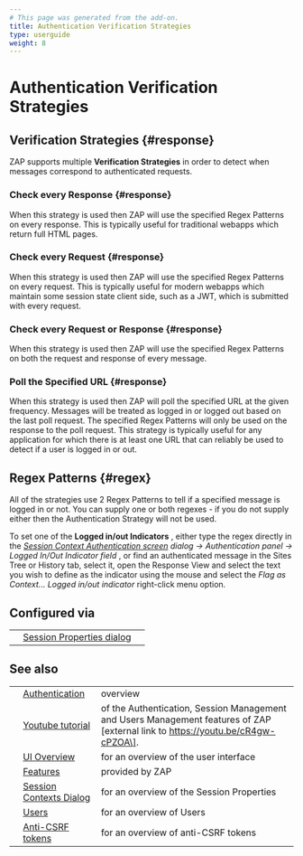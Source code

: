 ```yaml
---
# This page was generated from the add-on.
title: Authentication Verification Strategies
type: userguide
weight: 8
---
```


# Authentication Verification Strategies

## Verification Strategies {#response}

ZAP supports multiple **Verification Strategies** in order to detect when messages correspond to authenticated requests.

### Check every Response {#response}

When this strategy is used then ZAP will use the specified Regex Patterns on every response. This is typically useful for traditional webapps which return full HTML pages.

### Check every Request {#response}

When this strategy is used then ZAP will use the specified Regex Patterns on every request. This is typically useful for modern webapps which maintain some session state client side, such as a JWT, which is submitted with every request.

### Check every Request or Response {#response}

When this strategy is used then ZAP will use the specified Regex Patterns on both the request and response of every message.

### Poll the Specified URL {#response}

When this strategy is used then ZAP will poll the specified URL at the given frequency. Messages will be treated as logged in or logged out based on the last poll request. The specified Regex Patterns will only be used on the response to the poll request. This strategy is typically useful for any application for which there is at least one URL that can reliably be used to detect if a user is logged in or out.

## Regex Patterns {#regex}

All of the strategies use 2 Regex Patterns to tell if a specified message is logged in or not. You can supply one or both regexes - if you do not supply either then the Authentication Strategy will not be used.

To set one of the **Logged in/out Indicators** , either type the regex
directly in the _[Session
Context Authentication screen](/docs/desktop/ui/dialogs/session/context-auth/) dialog -\> Authentication panel -\> Logged In/Out Indicator field_ ,
or find an authenticated message in the Sites Tree or History tab, select it, open the
Response View and select the text you wish to define as the indicator using the
mouse and select the _Flag as Context... Logged in/out indicator_ right-click menu option.

## Configured via

|     |                                                                              |     |
| --- | ---------------------------------------------------------------------------- | --- |
|     | [Session Properties dialog](/docs/desktop/ui/dialogs/session/contexts/#auth) |     |

## See also

|     |                                                                       |                                                                                                                                   |
| --- | --------------------------------------------------------------------- | --------------------------------------------------------------------------------------------------------------------------------- |
|     | [Authentication](/docs/desktop/start/features/authentication/)        | overview                                                                                                                          |
|     | [Youtube tutorial](https://youtu.be/cR4gw-cPZOA)                      | of the Authentication, Session Management and Users Management features of ZAP \[external link to https://youtu.be/cR4gw-cPZOA\]. |
|     | [UI Overview](/docs/desktop/ui/)                                      | for an overview of the user interface                                                                                             |
|     | [Features](/docs/desktop/start/features/)                             | provided by ZAP                                                                                                                   |
|     | [Session Contexts Dialog](/docs/desktop/ui/dialogs/session/contexts/) | for an overview of the Session Properties                                                                                         |
|     | [Users](/docs/desktop/start/features/users/)                          | for an overview of Users                                                                                                          |
|     | [Anti-CSRF tokens](/docs/desktop/start/features/anticsrf/)            | for an overview of anti-CSRF tokens                                                                                               |
